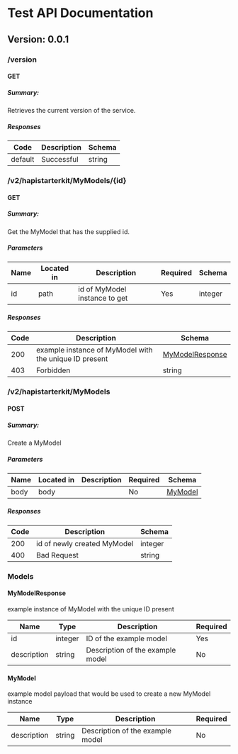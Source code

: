 # Test API Documentation
## Version: 0.0.1

### /version

#### GET
##### Summary:

Retrieves the current version of the service.

##### Responses

| Code | Description | Schema |
| ---- | ----------- | ------ |
| default | Successful | string |

### /v2/hapistarterkit/MyModels/{id}

#### GET
##### Summary:

Get the MyModel that has the supplied id.

##### Parameters

| Name | Located in | Description | Required | Schema |
| ---- | ---------- | ----------- | -------- | ---- |
| id | path | id of MyModel instance to get | Yes | integer |

##### Responses

| Code | Description | Schema |
| ---- | ----------- | ------ |
| 200 | example instance of MyModel with the unique ID present | [MyModelResponse](#mymodelresponse) |
| 403 | Forbidden | string |

### /v2/hapistarterkit/MyModels

#### POST
##### Summary:

Create a MyModel

##### Parameters

| Name | Located in | Description | Required | Schema |
| ---- | ---------- | ----------- | -------- | ---- |
| body | body |  | No | [MyModel](#mymodel) |

##### Responses

| Code | Description | Schema |
| ---- | ----------- | ------ |
| 200 | id of newly created MyModel | integer |
| 400 | Bad Request | string |

### Models


#### MyModelResponse

example instance of MyModel with the unique ID present

| Name | Type | Description | Required |
| ---- | ---- | ----------- | -------- |
| id | integer | ID of the example model | Yes |
| description | string | Description of the example model | No |

#### MyModel

example model payload that would be used to create a new MyModel instance

| Name | Type | Description | Required |
| ---- | ---- | ----------- | -------- |
| description | string | Description of the example model | No |